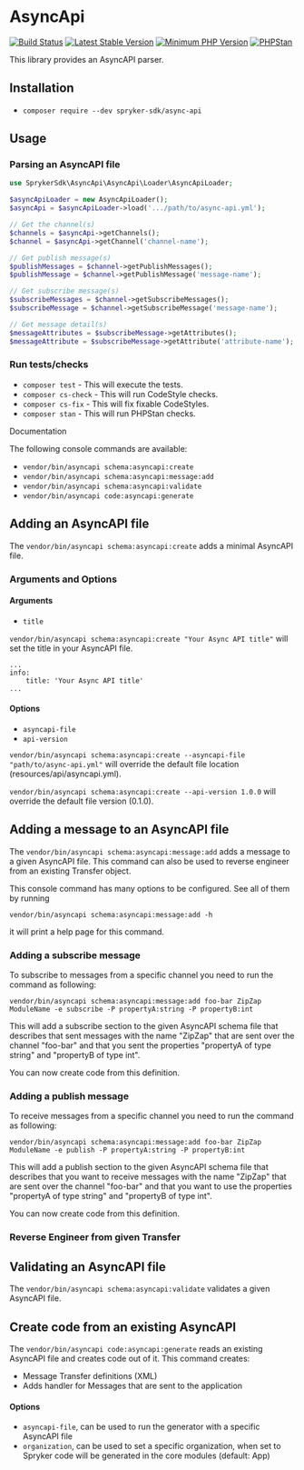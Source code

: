 # AsyncApi

[![Build Status](https://github.com/spryker-sdk/async-api/workflows/CI/badge.svg?branch=master)](https://github.com/spryker-sdk/async-api/actions?query=workflow%3ACI+branch%3Amaster)
[![Latest Stable Version](https://poser.pugx.org/spryker-sdk/async-api/v/stable.svg)](https://packagist.org/packages/spryker-sdk/async-api)
[![Minimum PHP Version](https://img.shields.io/badge/php-%3E%3D%207.4-8892BF.svg)](https://php.net/)
[![PHPStan](https://img.shields.io/badge/PHPStan-level%208-brightgreen.svg?style=flat)](https://phpstan.org/)

This library provides an AsyncAPI parser.

## Installation

- `composer require --dev spryker-sdk/async-api`

## Usage

### Parsing an AsyncAPI file

```php
use SprykerSdk\AsyncApi\AsyncApi\Loader\AsyncApiLoader;

$asyncApiLoader = new AsyncApiLoader();
$asyncApi = $asyncApiLoader->load('.../path/to/async-api.yml');

// Get the channel(s)
$channels = $asyncApi->getChannels();
$channel = $asyncApi->getChannel('channel-name');

// Get publish message(s)
$publishMessages = $channel->getPublishMessages();
$publishMessage = $channel->getPublishMessage('message-name');

// Get subscribe message(s)
$subscribeMessages = $channel->getSubscribeMessages();
$subscribeMessage = $channel->getSubscribeMessage('message-name');

// Get message detail(s)
$messageAttributes = $subscribeMessage->getAttributes();
$messageAttribute = $subscribeMessage->getAttribute('attribute-name');
```


### Run tests/checks

- `composer test` - This will execute the tests.
- `composer cs-check` - This will run CodeStyle checks.
- `composer cs-fix` - This will fix fixable CodeStyles.
- `composer stan` - This will run PHPStan checks.

Documentation

The following console commands are available:

- `vendor/bin/asyncapi schema:asyncapi:create`
- `vendor/bin/asyncapi schema:asyncapi:message:add`
- `vendor/bin/asyncapi schema:asyncapi:validate`
- `vendor/bin/asyncapi code:asyncapi:generate`

## Adding an AsyncAPI file

The `vendor/bin/asyncapi schema:asyncapi:create` adds a minimal AsyncAPI file.

### Arguments and Options

#### Arguments

- `title`

`vendor/bin/asyncapi schema:asyncapi:create "Your Async API title"` will set the title in your AsyncAPI file.

```
...
info:
    title: 'Your Async API title'
...
```

#### Options

- `asyncapi-file`
- `api-version`

`vendor/bin/asyncapi schema:asyncapi:create --asyncapi-file "path/to/async-api.yml"` will override the default file location (resources/api/asyncapi.yml).

`vendor/bin/asyncapi schema:asyncapi:create --api-version 1.0.0` will override the default file version (0.1.0).

## Adding a message to an AsyncAPI file

The `vendor/bin/asyncapi schema:asyncapi:message:add` adds a message to a given AsyncAPI file. This command can also be used to reverse engineer from an existing Transfer object.

This console command has many options to be configured. See all of them by running

`vendor/bin/asyncapi schema:asyncapi:message:add -h`

it will print a help page for this command.

### Adding a subscribe message

To subscribe to messages from a specific channel you need to run the command as following:

`vendor/bin/asyncapi schema:asyncapi:message:add foo-bar ZipZap ModuleName -e subscribe -P propertyA:string -P propertyB:int`

This will add a subscribe section to the given AsyncAPI schema file that describes that sent messages with the name "ZipZap" that are sent over the channel "foo-bar" and that you sent the properties "propertyA of type string" and "propertyB of type int".

You can now create code from this definition.

### Adding a publish message

To receive messages from a specific channel you need to run the command as following:

`vendor/bin/asyncapi schema:asyncapi:message:add foo-bar ZipZap ModuleName -e publish -P propertyA:string -P propertyB:int`

This will add a publish section to the given AsyncAPI schema file that describes that you want to receive messages with the name "ZipZap" that are sent over the channel "foo-bar" and that you want to use the properties "propertyA of type string" and "propertyB of type int".

You can now create code from this definition.

### Reverse Engineer from given Transfer


## Validating an AsyncAPI file

The `vendor/bin/asyncapi schema:asyncapi:validate` validates a given AsyncAPI file.


## Create code from an existing AsyncAPI

The `vendor/bin/asyncapi code:asyncapi:generate` reads an existing AsyncAPI file and creates code out of it. This command creates:

- Message Transfer definitions (XML)
- Adds handler for Messages that are sent to the application

#### Options

- `asyncapi-file`, can be used to run the generator with a specific AsyncAPI file
- `organization`, can be used to set a specific organization, when set to Spryker code will be generated in the core modules (default: App)
